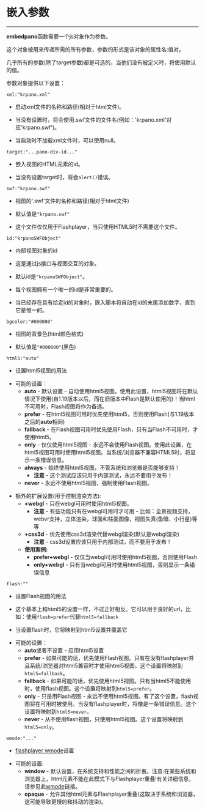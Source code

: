 # 嵌入参数
<!-- Embedding Parameters -->
***
<!--
    The embedpano() function needs a Javascript object as argument. 
-->
**embedpano**函数需要一个js对象作为参数。  
<!--
    This object is used to pass all parameters (in random order) by using parametername:value pairs. 
-->
这个对象被用来传递所需的所有参数，参数的形式是该对象的属性名:值对。  
<!--
    Almost all parameters (except the target parameter) are optional - when they were not defined, their default values will be used.
-->
几乎所有的参数(除了target参数)都是可选的，当他们没有被定义时，将使用默认的值。  
  

<!-- The parameters object provides the following settings: -->
参数对象提供以下设置：  
```
xml:"krpano.xml"
```
<!-- Name and path to the startup xml file (relative to the html file). -->
* 启动xml文件的名称和路径(相对于html文件)。
<!-- When not set, the filename of .swf file will be used (e.g. 'krpano.xml' for 'krpano.swf'). -->
* 当没有设置时，将会使用.swf文件的文件名(例如：'krpano.xml'对应'krpano.swf')。
<!-- When no xml file should be loaded on startup, the value null can be used. -->
* 当启动时不加载xml文件时，可以使用null。
  

```
target:"...pano-div-id..."
```
<!-- The #id of the html element where the viewer should be embedded. -->
* 嵌入视图的HTML元素的id。
<!-- There will be an 'alert()' error when no target will be set. -->
* 当没有设置target时，将会`alert()`错误。
  
  
```
swf:"krpano.swf"
```
<!-- Name and path to the viewer '.swf' file (relative to the html file). -->
* 视图的'.swf'文件的名称和路径(相对于html文件)
<!-- The default is "krpano.swf". -->
* 默认值是`"krpano.swf"`
<!-- This file will be only used for the Flashplayer, when using only HTML5 this file will be not required. -->
* 这个文件仅仅用于Flashplayer，当只使用HTML5时不需要这个文件。
  
  
```
id:"krpanoSWFObject"
```
<!-- The id of the internal viewer object. -->
* 内部视图对象的id
<!-- This will be the object for interfacing the viewer via the Javascript-Interface. -->
* 这是通过js接口与视图交互的对象。
<!-- The default id is "krpanoSWFObject". -->
* 默认id是`"krpanoSWFObject"`。
<!-- It is important that each viewer will have an unique id! -->
* 每个视图拥有一个唯一的id是非常重要的。
<!-- When there already exists an object with the given id, then the embedding script will automatically add numbers at the end of the id until it is unique. -->
* 当已经存在具有给定id的对象时，嵌入脚本将自动在id的末尾添加数字，直到它是惟一的。
  

```
bgcolor:"#000000"
```
<!-- The background color of the viewer (in html color format). -->
* 视图的背景色(html颜色格式)
<!-- The default is "#000000" (=Black) -->
* 默认值是`"#000000"`(黑色)
  

```
html5:"auto"
```
<!-- Set the krpano HTML5 Viewer usage. -->
* 设置html5视图的用法
<!-- Possible settings: -->
* 可能的设置：
    <!-- auto - The default setting - automatically use the krpano HTML5 viewer.
        With that setting, the krpano HTML5 viewer will be used when possible by default (since version 1.19, in older versions Flash was used as default)! When HTML5 will be not possible, then the Flash viewer will be used as fallback. -->
    * **auto** - 默认设置 - 自动使用html5视图。使用此设置，html5视图将在默认情况下使用(自1.19版本以后，而在旧版本中Flash是默认使用的)！当html不可用时，Flash视图将作为备选。
    <!-- prefer - Prefer the usage of the krpano HTML5 viewer when possible, otherwise use Flash (same as auto since version 1.19). -->
    * **prefer** - 在html5视图可用时优先使用html5，否则使用Flash(与1.19版本之后的**auto**相同)
    <!-- fallback - Prefer the usage of the krpano Flash viewer when possible. Use the krpano HTML5 viewer only as fallback when Flash is not available. -->
    * **fallback** - 在Flash视图可用时优先使用Flash，只有当Flash不可用时，才使用html5。
    <!-- only - Only use the krpano HTML5 viewer - never use the krpano Flash viewer.
    With that setting, the krpano HTML5 viewer will be used when possible. When the system/browser is not HTML5-compatible, then an error message will be shown. -->
    * **only** - 仅仅使用html5视图 - 永远不会使用Flash视图。使用此设置，在html5视图可用时使用html5视图。当系统/浏览器不兼容HTML5时，将显示一条错误信息。
    <!-- always - Always use the krpano HTML5 viewer, regardless if the system and browser are  supporting the therefore necessary capabilities!
    Note - This setting should be only used for internal testing, never for publishing! -->
    * **always** - 始终使用html5视图，不管系统和浏览器是否能够支持！
        * **注意** - 这个测试应该只用于内部测试，永远不要用于发布！
    <!-- never - Never use the krpano HTML5 viewer, force using the krpano Flash viewer. -->
    * **never** - 永远不使用html5视图，强制使用Flash视图。
<!-- Additional extensions settings (for controlling the rendering method): -->
* 额外的扩展设置(用于控制渲染方法):
    <!-- +webgl - Use the krpano HTML5 viewer only when WebGL is available.
    Note - some features are only available when WebGL is available - e.g. panoramic-video-support, WebVR-support, stereo-rendering, spherical and cylindrical images, view distortions (fisheye, littleplanet), ... -->
    * **+webgl** - 只在webgl可用时使用html5视图。
        * **注意** - 有些功能只有在webgl可用时才可用 - 比如：全景视频支持，webvr支持，立体渲染，球面和柱面图像，视图失真(鱼眼、小行星)等等
    <!-- +css3d - Prefer the usage of CSS3D rendering instead of WebGL rendering (by default WebGL will be preferred when available). The css3d setting should be only used for internal testing, never for publishing! -->
    * **+css3d** - 优先使用css3d渲染代替webgl渲染(默认是webgl渲染)
        * **注意** - css3d设置应该只用于内部测试，而不要用于发布！
    <!-- Usage examples: -->
    * **使用案例:**
        <!-- prefer+webgl - Use the krpano HTML5 viewer only when WebGL is available, otherwise use Flash. -->
        * **prefer+webgl** - 仅仅当webgl可用时使用html5视图，否则使用Flash
        <!-- only+webgl - Use the krpano HTML5 viewer only when WebGL is available, otherwise show an error message. -->
        * **only+webgl** - 只有当webgl可用时使用html5视图，否则显示一条错误信息
  

```
flash:""
```
<!-- Set the krpano Flash Viewer usage. -->
* 设置Flash视图的用法
<!-- This is a basically the same as the html5 setting, just the inverse. It can be used for nicer urls, e.g. by using flash=prefer instead of html5=fallback. -->
* 这个基本上和html5的设置一样，不过正好相反。它可以用于良好的url，比如：使用`flash=prefer`代替`html5=fallback`
<!-- When the flash setting will be set, it will be mapped to a html5 setting and overwrite it. -->
* 当设置flash时，它将映射到html5设置并覆盖它
<!-- Possible settings: -->
* 可能的设置：
    <!-- auto or no setting - use the html5 setting. -->
    * **auto**或者不设置 - 应用html5设置
    <!-- prefer - Prefer the usage of the krpano Flash viewer when possible.
    Use the krpano HTML5 Viewer only when there is no Flashplayer and the system/browser is HTML5-compatible.
    This setting will be mapped to html5=fallback. -->
    * **prefer** - 如果可能的话，优先使用Flash视图。只有在没有flashplayer并且系统/浏览器对html5兼容时才使用html5视图。这个设置将映射到`html5=fallback`。
    <!-- fallback - Prefer the usage of the krpano HTML5 viewer when possible. Use the krpano Flash viewer only as fallback when HTML5 is not available.
    This setting will be mapped to html5=prefer. -->
    * **fallback** - 如果可能的话，优先使用html5视图。只有当html5不能使用时，使用flash视图。这个设置将映射到`html5=prefer`。
    <!-- only - Only use the krpano Flash viewer - never use the krpano HTML5 viewer.
    With that setting, the krpano Flash viewer will be used when possible. When there is no Flashplayer, then an error message will be shown.
    This setting will be mapped to html5=never. -->
    * **only** - 只是用Flash视图 - 永远不使用html5视图。有了这个设置，flash视图将在可用时被使用。当没有flashplayer时，将像是一条错误信息。这个设置将映射到`html5=never`。
    <!-- never - Never use the krpano Flash viewer, only use the krpano html5（原文错误） viewer.
    This setting will be mapped to html5=only. -->
    * **never** - 从不使用flash视图，只使用html5视图。这个设置将映射到`html5=only`。
  

```
wmode:"..."
```
<!-- Set the Flashplayer wmode setting. -->
* [flashplayer wmode](https://helpx.adobe.com/flash/kb/flash-object-embed-tag-attributes.html#main_Using_Window_Mode__wmode__values_)设置
<!-- Possible settings: -->
* 可能的设置:
    <!-- window - The Flashplayer default, a compromise between system support and performance. Note - on some systems and browsers html elements can't overlap the Flashplayer in this mode! See this wmode link for details. -->
    * **window** - 默认设置，在系统支持和性能之间的折衷。注意:在某些系统和浏览器上，html元素不能在此模式下与Flashplayer重叠!有关详细信息，请参见此[wmode](https://helpx.adobe.com/flash/kb/flash-object-embed-tag-attributes.html#main_Using_Window_Mode__wmode__values_)链接。
    <!-- opaque - Allow other html elements to overlap the Flashplayer (depending on the system and browser this can cause slower and jerky rendering). -->
    * **opaque** - 允许其他html元素与Flashplayer重叠(这取决于系统和浏览器，这可能导致更慢的和抖动的渲染)。